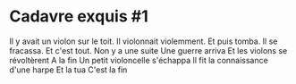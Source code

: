 # Cadavre exquis #1

Il y avait un violon sur le toit.
Il violonnait violemment.
Et puis tomba.
Il se fracassa.
Et c'est tout.
Non y a une suite
Une guerre arriva 
Et les violons se révoltèrent
A la fin
Un petit violoncelle s'échappa
Il fit la connaissance d'une harpe
Et la tua
C'est la fin
